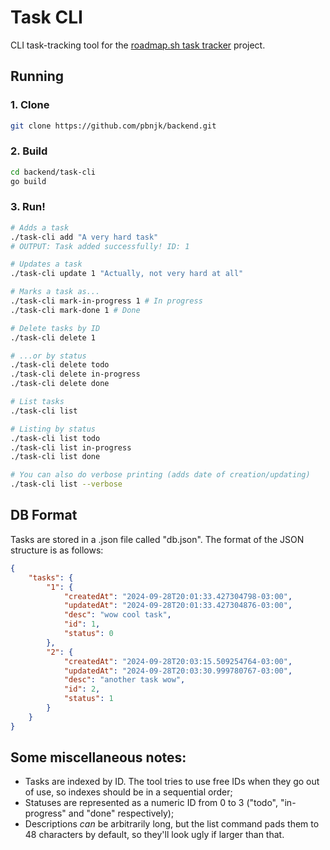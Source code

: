 # Task CLI
CLI task-tracking tool for the
[roadmap.sh task tracker](https://roadmap.sh/projects/task-tracker) project.

## Running
### 1. Clone
```bash
git clone https://github.com/pbnjk/backend.git
```
### 2. Build
```bash
cd backend/task-cli
go build
```
### 3. Run!
```bash
# Adds a task
./task-cli add "A very hard task"
# OUTPUT: Task added successfully! ID: 1

# Updates a task
./task-cli update 1 "Actually, not very hard at all"

# Marks a task as...
./task-cli mark-in-progress 1 # In progress
./task-cli mark-done 1 # Done

# Delete tasks by ID
./task-cli delete 1

# ...or by status
./task-cli delete todo
./task-cli delete in-progress
./task-cli delete done

# List tasks
./task-cli list

# Listing by status
./task-cli list todo
./task-cli list in-progress
./task-cli list done

# You can also do verbose printing (adds date of creation/updating)
./task-cli list --verbose
```

## DB Format
Tasks are stored in a .json file called "db.json". The format of the JSON
structure is as follows:
```json
{
	"tasks": {
		"1": {
			"createdAt": "2024-09-28T20:01:33.427304798-03:00",
			"updatedAt": "2024-09-28T20:01:33.427304876-03:00",
			"desc": "wow cool task",
			"id": 1,
			"status": 0
		},
		"2": {
			"createdAt": "2024-09-28T20:03:15.509254764-03:00",
			"updatedAt": "2024-09-28T20:03:30.999780767-03:00",
			"desc": "another task wow",
			"id": 2,
			"status": 1
		}
	}
}
```

## Some miscellaneous notes:
- Tasks are indexed by ID. The tool tries to use free IDs when they go out of
use, so indexes should be in a sequential order;
- Statuses are represented as a numeric ID from 0 to 3 ("todo", "in-progress"
and "done" respectively);
- Descriptions *can* be arbitrarily long, but the list command pads them to 48
characters by default, so they'll look ugly if larger than that.
